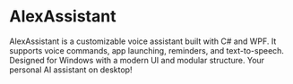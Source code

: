 # AlexAssistant
AlexAssistant is a customizable voice assistant built with C# and WPF. It supports voice commands, app launching, reminders, and text-to-speech. Designed for Windows with a modern UI and modular structure. Your personal AI assistant on desktop!
